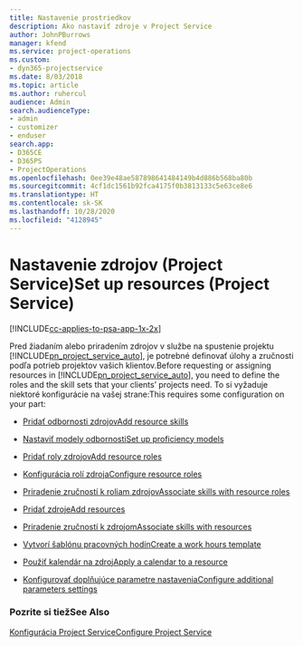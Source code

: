 ```yaml
---
title: Nastavenie prostriedkov
description: Ako nastaviť zdroje v Project Service
author: JohnPBurrows
manager: kfend
ms.service: project-operations
ms.custom:
- dyn365-projectservice
ms.date: 8/03/2018
ms.topic: article
ms.author: ruhercul
audience: Admin
search.audienceType:
- admin
- customizer
- enduser
search.app:
- D365CE
- D365PS
- ProjectOperations
ms.openlocfilehash: 0ee39e48ae587898641484149b4d886b568ba80b
ms.sourcegitcommit: 4cf1dc1561b92fca4175f0b3813133c5e63ce8e6
ms.translationtype: HT
ms.contentlocale: sk-SK
ms.lasthandoff: 10/28/2020
ms.locfileid: "4128945"
---
```

# <a name="set-up-resources-project-service"></a><span data-ttu-id="e0406-103">Nastavenie zdrojov (Project Service)</span><span class="sxs-lookup"><span data-stu-id="e0406-103">Set up resources (Project Service)</span></span>

[!INCLUDE[cc-applies-to-psa-app-1x-2x](../includes/cc-applies-to-psa-app-1x-2x.md)]

<span data-ttu-id="e0406-104">Pred žiadaním alebo priradením zdrojov v službe na spustenie projektu [!INCLUDE[pn_project_service_auto](../includes/pn-project-service-auto.md)], je potrebné definovať úlohy a zručnosti podľa potrieb projektov vašich klientov.</span><span class="sxs-lookup"><span data-stu-id="e0406-104">Before requesting or assigning resources in [!INCLUDE[pn_project_service_auto](../includes/pn-project-service-auto.md)], you need to define the roles and the skill sets that your clients’ projects need.</span></span> <span data-ttu-id="e0406-105">To si vyžaduje niektoré konfigurácie na vašej strane:</span><span class="sxs-lookup"><span data-stu-id="e0406-105">This requires some configuration on your part:</span></span>  
  
-   [<span data-ttu-id="e0406-106">Pridať odbornosti zdrojov</span><span class="sxs-lookup"><span data-stu-id="e0406-106">Add resource skills</span></span>](../psa/add-resource-skills.md)  
  
-   [<span data-ttu-id="e0406-107">Nastaviť modely odbornosti</span><span class="sxs-lookup"><span data-stu-id="e0406-107">Set up proficiency models</span></span>](../psa/set-up-proficiency-models.md)  
  
-   [<span data-ttu-id="e0406-108">Pridať roly zdrojov</span><span class="sxs-lookup"><span data-stu-id="e0406-108">Add resource roles</span></span>](../psa/add-resource-roles.md)  
  
-   [<span data-ttu-id="e0406-109">Konfigurácia rolí zdroja</span><span class="sxs-lookup"><span data-stu-id="e0406-109">Configure resource roles</span></span>](../psa/configure-resource-roles.md)  
  
-   [<span data-ttu-id="e0406-110">Priradenie zručností k roliam zdrojov</span><span class="sxs-lookup"><span data-stu-id="e0406-110">Associate skills with resource roles</span></span>](../psa/associate-skills-with-resource-roles.md)  
  
-   [<span data-ttu-id="e0406-111">Pridať zdroje</span><span class="sxs-lookup"><span data-stu-id="e0406-111">Add resources</span></span>](../psa/add-resources.md)  
  
-   [<span data-ttu-id="e0406-112">Priradenie zručností k zdrojom</span><span class="sxs-lookup"><span data-stu-id="e0406-112">Associate skills with resources</span></span>](../psa/associate-skills-with-resources.md)  
  
-   [<span data-ttu-id="e0406-113">Vytvorí šablónu pracovných hodín</span><span class="sxs-lookup"><span data-stu-id="e0406-113">Create a work hours template</span></span>](../psa/create-work-hours-template.md)  
  
-   [<span data-ttu-id="e0406-114">Použiť kalendár na zdroj</span><span class="sxs-lookup"><span data-stu-id="e0406-114">Apply a calendar to a resource</span></span>](../psa/apply-calendar-resource.md)  
  
-   [<span data-ttu-id="e0406-115">Konfigurovať doplňujúce parametre nastavenia</span><span class="sxs-lookup"><span data-stu-id="e0406-115">Configure additional parameters settings</span></span>](../psa/configure-additional-parameters-settings.md)  
  
### <a name="see-also"></a><span data-ttu-id="e0406-116">Pozrite si tiež</span><span class="sxs-lookup"><span data-stu-id="e0406-116">See Also</span></span>  
 [<span data-ttu-id="e0406-117">Konfigurácia Project Service</span><span class="sxs-lookup"><span data-stu-id="e0406-117">Configure Project Service</span></span>](../psa/configure.md)
